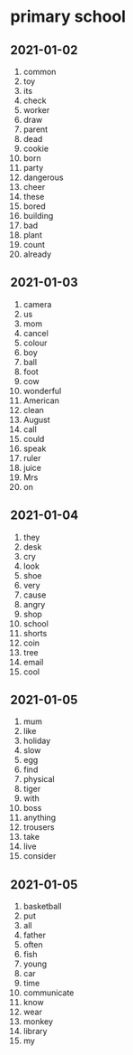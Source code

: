 # primary school

## 2021-01-02

1. common
2. toy
3. its
4. check
5. worker
6. draw
7. parent
8. dead
9. cookie
10. born
11. party
12. dangerous
13. cheer
14. these
15. bored
16. building
17. bad
18. plant
19. count
20. already

## 2021-01-03

1. camera
2. us 
3. mom
4. cancel
5. colour
6. boy
7. ball
8. foot
9. cow
10. wonderful
11. American
12. clean 
13. August
14. call
15. could
16. speak
17. ruler
18. juice
19. Mrs
20. on 

## 2021-01-04

1. they
2. desk
3. cry
4. look
5. shoe
6. very
7. cause
8. angry
9. shop
10. school
11. shorts
12. coin
13. tree
14. email
15. cool

## 2021-01-05

1. mum 
2. like
3. holiday
4. slow
5. egg
6. find
7. physical
8. tiger
9. with
10. boss
11. anything
12. trousers
13. take
14. live
15. consider

## 2021-01-05

1. basketball
2. put
3. all 
4. father
5. often
6. fish
7. young
8. car
9. time
10. communicate
11. know
12. wear
13. monkey
14. library
15. my